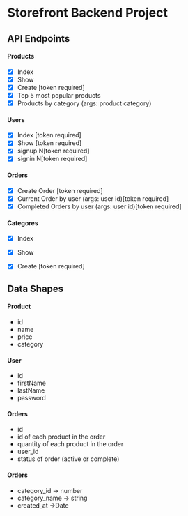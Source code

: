 # Storefront Backend Project

## API Endpoints
#### Products
- [X] Index 
- [X] Show 
- [X] Create [token required]
- [X] Top 5 most popular products 
- [X] Products by category (args: product category)

#### Users
- [X] Index [token required] 
- [X] Show [token required] 
- [X] signup N[token required]
- [X] signin N[token required]

#### Orders
- [X] Create Order [token required] 
- [X] Current Order by user (args: user id)[token required]
- [X] Completed Orders by user (args: user id)[token required]

#### Categores
- [X] Index
- [X] Show 
- [X] Create [token required]


## Data Shapes
#### Product
-  id
- name
- price
- category

#### User
- id
- firstName
- lastName
- password

#### Orders
- id
- id of each product in the order
- quantity of each product in the order
- user_id
- status of order (active or complete)

#### Orders
- category_id -> number
- category_name -> string
- created_at ->Date